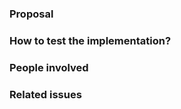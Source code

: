 <!-- Short description of the context of this task -->

### Proposal
<!-- What should actually be done? Why and how? -->


### How to test the implementation?
<!-- Briefly describe possible ways of testing the implementation -->


### People involved
<!-- Can mention people here; delete, if not needed. -->


### Related issues
<!-- Can mention other issues here; delete, if not needed. -->
